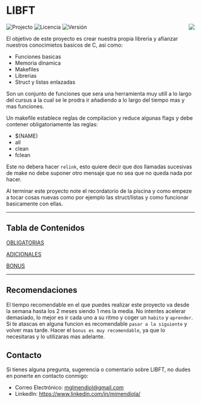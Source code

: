 # LIBFT

<div>

  ![Projecto](https://img.shields.io/badge/Projecto-Libft-blue)
  ![Licencia](https://img.shields.io/badge/Licencia-MIT-orange)
  ![Versión](https://img.shields.io/badge/Versión-1.0-green)
  <a href="https://github.com/MiMendiola/Libft/tree/main#libft" >
    <img src="https://img.shields.io/badge/Change_Language-English-purple" align="right">
  </a>

</div>

El objetivo de este proyecto es crear nuestra propia libreria y afianzar nuestros conocimietos basicos de C, asi como:
- Funciones basicas
- Memoria dinamica
- Makefiles
- Librerias
- Struct y listas enlazadas
    
Son un conjunto de funciones que sera una herramienta muy utill a lo largo del cursus a la cual se le prodra ir añadiendo a lo largo del tiempo mas y mas funciones.

Un makefile establece reglas de compilacion y reduce algunas flags y debe contener obligatoriamente las reglas:
- $(NAME)
- all
- clean
- fclean

Este no debera hacer `relink`, esto quiere decir que dos llamadas sucesivas de make no debe suponer otro mensaje que no sea que no queda nada por hacer.

Al terminar este proyecto note el recordatorio de la piscina y como empeze a tocar cosas nuevas como por ejemplo las struct/listas y como funcionar basicamente con ellas.

---

## Tabla de Contenidos

[OBLIGATORIAS](./OBLIGATORIAS/OBLIGATORIAS.md)

[ADICIONALES](./ADICIONALES/ADICIONALES.md)

[BONUS](./BONUS/BONUS.md)

---

## Recomendaciones

El tiempo recomendable en el que puedes realizar este proyecto va desde la semana hasta los 2 meses siendo 1 mes la media.
No intentes acelerar demasiado, lo mejor es ir cada uno a su ritmo y coger un `habito` y `aprender`.
Si te atascas en alguna funcion es recomendable `pasar a la siguiente` y volver mas tarde.
Hacer el `bonus es muy recomendable`, ya que lo necesitaras y lo utilizaras mas adelante.

## Contacto

Si tienes alguna pregunta, sugerencia o comentario sobre LIBFT, no dudes en ponerte en contacto conmigo:

- Correo Electrónico: <a href="mailto:mglmendiol@gmail.com" style="text-decoration: none; color:#fff">mglmendiol@gmail.com</a>
- LinkedIn: <a href="https://www.linkedin.com/in/mimendiola/" style="text-decoration: none; color:#fff !important;">https://www.linkedin.com/in/mimendiola/</a>
